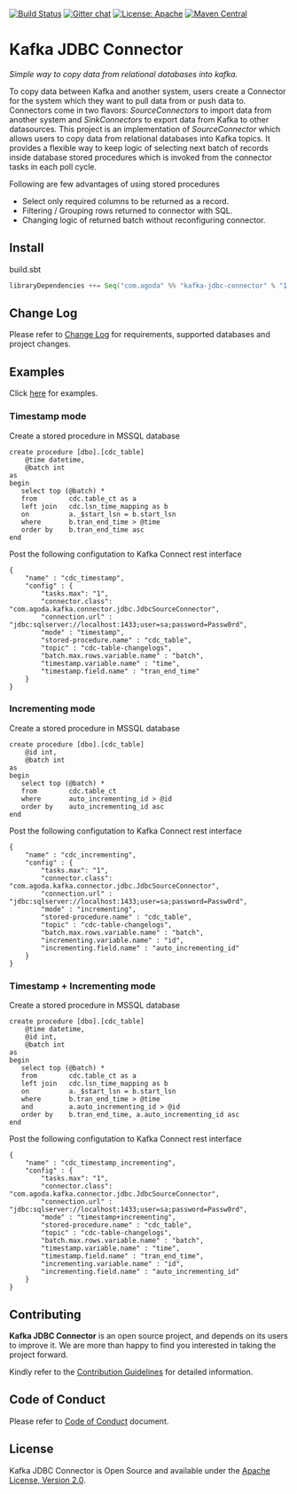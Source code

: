 [![Build Status](https://travis-ci.org/agoda-com/kafka-jdbc-connector.svg?branch=master)](https://travis-ci.org/agoda-com/kafka-jdbc-connector)
[![Gitter chat](https://badges.gitter.im/kafka-jdbc-connector/kafka-jdbc-connector.png)](https://gitter.im/kafka-jdbc-connector/Lobby)
[![License: Apache](https://img.shields.io/badge/License-Apache%202.0-blue.svg)](https://github.com/agoda-com/kafka-jdbc-connector/blob/master/LICENSE.txt)
[![Maven Central](https://maven-badges.herokuapp.com/maven-central/com.agoda/kafka-jdbc-connector_2.11/badge.svg)](https://maven-badges.herokuapp.com/maven-central/com.agoda/kafka-jdbc-connector_2.11)

Kafka JDBC Connector
====================

*Simple way to copy data from relational databases into kafka.*

To copy data between Kafka and another system, users create a Connector for the system which they want to pull data from or push data to. Connectors come in two flavors: *SourceConnectors* to import data from another system and *SinkConnectors* to export data from Kafka to other datasources. This project is an implementation of *SourceConnector* which allows users to copy data from relational databases into Kafka topics. It provides a flexible way to keep logic of selecting next batch of records inside database stored procedures which is invoked from the connector tasks in each poll cycle.

Following are few advantages of using stored procedures

* Select only required columns to be returned as a record.
* Filtering / Grouping rows returned to connector with SQL.
* Changing logic of returned batch without reconfiguring connector.

Install
-------

build.sbt

```scala
libraryDependencies ++= Seq("com.agoda" %% "kafka-jdbc-connector" % "1.2.0")
```

Change Log
----------

Please refer to [Change Log](https://github.com/agoda-com/kafka-jdbc-connector/blob/master/CHANGE_LOG.md) for requirements, supported databases and project changes.

Examples
--------

Click [here](https://github.com/agoda-com/kafka-jdbc-connector-samples) for examples.

### Timestamp mode

Create a stored procedure in MSSQL database

```
create procedure [dbo].[cdc_table]
	@time datetime,
	@batch int
as
begin
   select top (@batch) *
   from        cdc.table_ct as a
   left join   cdc.lsn_time_mapping as b
   on          a._$start_lsn = b.start_lsn
   where       b.tran_end_time > @time
   order by    b.tran_end_time asc
end
```

Post the following configutation to Kafka Connect rest interface

```
{
	"name" : "cdc_timestamp",
	"config" : {
		"tasks.max": "1",
		"connector.class": "com.agoda.kafka.connector.jdbc.JdbcSourceConnector",
		"connection.url" : "jdbc:sqlserver://localhost:1433;user=sa;password=Passw0rd",
		"mode" : "timestamp",
		"stored-procedure.name" : "cdc_table",
		"topic" : "cdc-table-changelogs",
		"batch.max.rows.variable.name" : "batch",
		"timestamp.variable.name" : "time",
		"timestamp.field.name" : "tran_end_time"
	}
}
```

### Incrementing mode

Create a stored procedure in MSSQL database

```
create procedure [dbo].[cdc_table]
	@id int,
	@batch int
as
begin
   select top (@batch) *
   from        cdc.table_ct
   where       auto_incrementing_id > @id
   order by    auto_incrementing_id asc
end
```

Post the following configutation to Kafka Connect rest interface

```
{
	"name" : "cdc_incrementing",
	"config" : {
		"tasks.max": "1",
		"connector.class": "com.agoda.kafka.connector.jdbc.JdbcSourceConnector",
		"connection.url" : "jdbc:sqlserver://localhost:1433;user=sa;password=Passw0rd",
		"mode" : "incrementing",
		"stored-procedure.name" : "cdc_table",
		"topic" : "cdc-table-changelogs",
		"batch.max.rows.variable.name" : "batch",
		"incrementing.variable.name" : "id",
		"incrementing.field.name" : "auto_incrementing_id"
	}
}
```

### Timestamp + Incrementing mode

Create a stored procedure in MSSQL database

```
create procedure [dbo].[cdc_table]
	@time datetime,
	@id int,
	@batch int
as
begin
   select top (@batch) *
   from        cdc.table_ct as a
   left join   cdc.lsn_time_mapping as b
   on          a._$start_lsn = b.start_lsn
   where       b.tran_end_time > @time
   and         a.auto_incrementing_id > @id
   order by    b.tran_end_time, a.auto_incrementing_id asc
end
```

Post the following configutation to Kafka Connect rest interface

```
{
	"name" : "cdc_timestamp_incrementing",
	"config" : {
		"tasks.max": "1",
		"connector.class": "com.agoda.kafka.connector.jdbc.JdbcSourceConnector",
		"connection.url" : "jdbc:sqlserver://localhost:1433;user=sa;password=Passw0rd",
		"mode" : "timestamp+incrementing",
		"stored-procedure.name" : "cdc_table",
		"topic" : "cdc-table-changelogs",
		"batch.max.rows.variable.name" : "batch",
		"timestamp.variable.name" : "time",
		"timestamp.field.name" : "tran_end_time",
		"incrementing.variable.name" : "id",
		"incrementing.field.name" : "auto_incrementing_id"
	}
}
```

Contributing
------------

**Kafka JDBC Connector** is an open source project, and depends on its users to improve it. We are more than happy to find you interested in taking the project forward.

Kindly refer to the [Contribution Guidelines](https://github.com/agoda-com/kafka-jdbc-connector/blob/master/CONTRIBUTING.md) for detailed information.

Code of Conduct
---------------

Please refer to [Code of Conduct](https://github.com/agoda-com/kafka-jdbc-connector/blob/master/CODE_OF_CONDUCT.md) document.

License
-------

Kafka JDBC Connector is Open Source and available under the [Apache License, Version 2.0](https://github.com/agoda-com/kafka-jdbc-connector/blob/master/LICENSE.txt).

